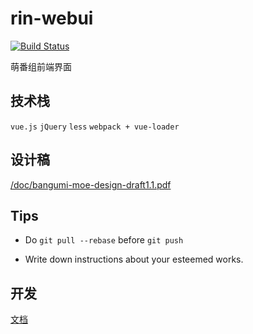 # rin-webui

[![Build Status][travis-image]][travis-url]

萌番组前端界面

## 技术栈

`vue.js` `jQuery` `less` `webpack + vue-loader`

## 设计稿

[/doc/bangumi-moe-design-draft1.1.pdf](/doc/bangumi-moe-design-draft1.1.pdf)

## Tips

* Do `git pull --rebase` before `git push`

* Write down instructions about your esteemed works.

## 开发

[文档](https://github.com/BangumiMoe/rin-webui/wiki/DEV)

[travis-url]: https://travis-ci.org/BangumiMoe/rin-webui
[travis-image]: http://img.shields.io/travis/BangumiMoe/rin-webui.svg
